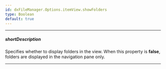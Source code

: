 ```yaml
---
id: dxFileManager.Options.itemView.showFolders
type: Boolean
default: true
---
```

---
##### shortDescription
Specifies whether to display folders in the view. When this property is **false**, folders are displayed in the navigation pane only.

---
